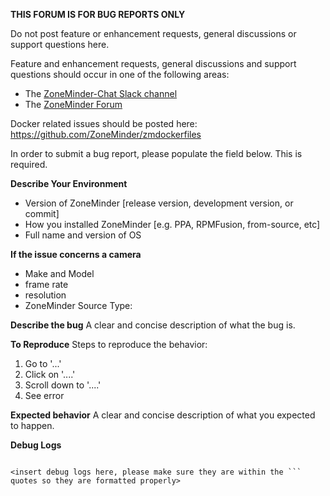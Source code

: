 **THIS FORUM IS FOR BUG REPORTS ONLY**

Do not post feature or enhancement requests, general discussions or support questions here.

Feature and enhancement requests, general discussions and support questions should occur in one of the following areas:

- The [ZoneMinder-Chat Slack channel](https://zoneminder-chat.herokuapp.com/)
- The [ZoneMinder Forum](https://forums.zoneminder.com/)

Docker related issues should be posted here: https://github.com/ZoneMinder/zmdockerfiles

In order to submit a bug report, please populate the field below. This is required.

**Describe Your Environment**
- Version of ZoneMinder [release version, development version, or commit]
- How you installed ZoneMinder [e.g. PPA, RPMFusion, from-source, etc]
- Full name and version of OS

**If the issue concerns a camera**
- Make and Model
- frame rate
- resolution
- ZoneMinder Source Type:

**Describe the bug**
A clear and concise description of what the bug is.

**To Reproduce**
Steps to reproduce the behavior:
1. Go to '...'
2. Click on '....'
3. Scroll down to '....'
4. See error

**Expected behavior**
A clear and concise description of what you expected to happen.

**Debug Logs**
```

<insert debug logs here, please make sure they are within the ``` quotes so they are formatted properly>

```
